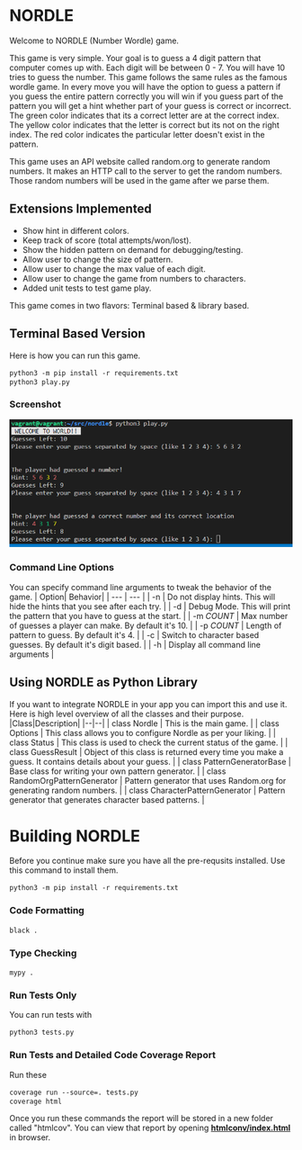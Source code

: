 
# NORDLE
Welcome to NORDLE (Number Wordle) game.

This game is very simple. Your goal is to guess a 4 digit pattern that computer comes up with. Each digit will be between 0 - 7. You will have 10 tries to guess the number. This game follows the same rules as the famous wordle game. In every move you will have the option to guess a pattern if you guess the entire pattern correctly you will win if you guess part of the pattern you will get a hint whether part of your guess is correct or incorrect. The green color indicates that its a correct letter are at the correct index. The yellow color indicates that the letter is correct but its not on the right index. The red color indicates the particular letter doesn't exist in the pattern.

This game uses an API website called random.org to generate random numbers. It makes an HTTP call to the server to get the random numbers. Those random numbers will be used in the game after we parse them.

## Extensions Implemented
- Show hint in different colors.
- Keep track of score (total attempts/won/lost).
- Show the hidden pattern on demand for debugging/testing.
- Allow user to change the size of pattern.
- Allow user to change the max value of each digit.
- Allow user to change the game from numbers to characters.
- Added unit tests to test game play.

This game comes in two flavors: Terminal based & library based.

## Terminal Based Version
Here is how you can run this game.
```
python3 -m pip install -r requirements.txt
python3 play.py
```
### Screenshot
![Screenshot](images/screenshot1.png "Screenshot")

### Command Line Options
You can specify command line arguments to tweak the behavior of the game.
| Option| Behavior|
| --- | --- |
| -n | Do not display hints. This will hide the hints that you see after each try. |
| -d | Debug Mode. This will print the pattern that you have to guess at the start. |
| -m *COUNT* | Max number of guesses a player can make. By default it's 10. |
| -p *COUNT* | Length of pattern to guess. By default it's 4. |
| -c | Switch to character based guesses. By default it's digit based. |
| -h | Display all command line arguments |

## Using NORDLE as Python Library
If you want to integrate NORDLE in your app you can import this and use it. Here is high level overview of all the classes and their purpose.
|Class|Description|
|--|--|
| class Nordle | This is the main game. |
| class Options | This class allows you to configure Nordle as per your liking. |
| class Status | This class is used to check the current status of the game. |
| class GuessResult | Object of this class is returned every time you make a guess. It contains details about your guess. |
| class PatternGeneratorBase | Base class for writing your own pattern generator. |
| class RandomOrgPatternGenerator | Pattern generator that uses Random.org for generating random numbers. |
| class CharacterPatternGenerator | Pattern generator that generates character based patterns. |


# Building NORDLE
Before you continue make sure you have all the pre-requsits installed. Use this command to install them.
```
python3 -m pip install -r requirements.txt
```

### Code Formatting
```
black .
```

### Type Checking
```
mypy .
```

### Run Tests Only
You can run tests with
```
python3 tests.py
```
### Run Tests and Detailed Code Coverage Report
Run these
```
coverage run --source=. tests.py
coverage html
```
Once you run these commands the report will be stored in a new folder called "htmlcov". You can view that report by opening **[htmlconv/index.html](htmlconv/index.html)** in browser.
